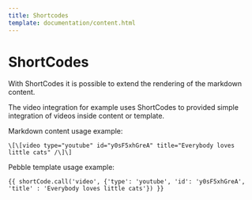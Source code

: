 ```yaml
---
title: Shortcodes
template: documentation/content.html
---
```


# ShortCodes

With ShortCodes it is possible to extend the rendering of the markdown content. 

The video integration for example uses ShortCodes to provided simple integration of videos inside content or template.

Markdown content usage example:
```shortcode
\[\[video type="youtube" id="y0sF5xhGreA" title="Everybody loves little cats" /\]\]
```

Pebble template usage example:
```twig
{{ shortCode.call('video', {'type': 'youtube', 'id': 'y0sF5xhGreA', 'title' : 'Everybody loves little cats'}) }}
```